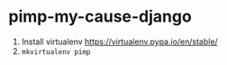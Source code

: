 # pimp-my-cause-django

1. Install virtualenv https://virtualenv.pypa.io/en/stable/
2. `mkvirtualenv pimp`